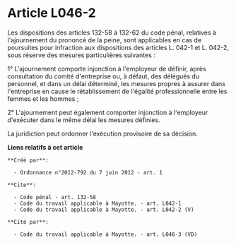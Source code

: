 # Article L046-2

Les dispositions des articles 132-58 à 132-62 du code pénal, relatives à l'ajournement du prononcé de la peine, sont
applicables en cas de poursuites pour infraction aux dispositions des articles L. 042-1 et L. 042-2, sous réserve des mesures
particulières suivantes : 

1° L'ajournement comporte injonction à l'employeur de définir, après consultation du comité d'entreprise ou, à défaut, des
délégués du personnel, et dans un délai déterminé, les mesures propres à assurer dans l'entreprise en cause le rétablissement
de l'égalité professionnelle entre les femmes et les hommes ; 

2° L'ajournement peut également comporter injonction à l'employeur d'exécuter dans le même délai les mesures définies. 

La juridiction peut ordonner l'exécution provisoire de sa décision.

**Liens relatifs à cet article**

	**Créé par**:

	  - Ordonnance n°2012-792 du 7 juin 2012 - art. 1

	**Cite**:

	  - Code pénal - art. 132-58
	  - Code du travail applicable à Mayotte. - art. L042-1
	  - Code du travail applicable à Mayotte. - art. L042-2 (V)

	**Cité par**:

	  - Code du travail applicable à Mayotte. - art. L046-3 (VD)
